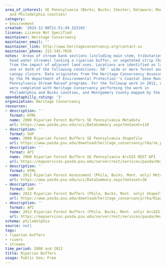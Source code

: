 ```yaml
---
area_of_interest: SE Pennsylvania (Berks; Bucks; Chester; Delaware; Montgomery; Northampton;
  and Philadelphia counties)
category:
- Environment
created: '2014-12-08T21:51:49.323103'
license: License Not Specified
maintainer: Heritage Conservancy
maintainer_email: ''
maintainer_link: http://www.heritageconservancy.org/contact-us
maintainer_phone: 215-345-7020
notes: 'Areas of stream bank sections (including main stem, tributaries and small
  head water streams) lacking a riparian buffer, or vegetated strip that protects
  from the impact of adjacent land uses. Locations are identified as lacking either
  one or both of the following conditions: 50'' wide or more forest and at least 50%
  canopy closure. Data originates from the Heritage Conservancy Assessment, funded
  by the PA department of Environmental Protection''s Coastal Zone Management and
  Pennsylvania Stream ReLeaf programs. For the followup work in 2012, only three counties
  were completed with Heritage Conservancy performing the work in
  Philadelphia and Bucks counties, and Montgomery County mapped by the county.'
opendataphilly_rating: '3'
organization: Heritage Conservancy
resources:
- description: ''
  format: HTML
  name: 2000 Riparian Forest Buffers SE Pennsylvania Metadata
  url: https://www.pasda.psu.edu/uci/DataSummary.aspx?dataset=110
- description: ''
  format: SHP
  name: 2000 Riparian Forest Buffers SE Pennsylvania Shapefile
  url: https://www.pasda.psu.edu/download/heritage_conservancy/rba/se_pa_riparianbuffers2000.zip
- description: ''
  format: API
  name: 2000 Riparian Forest Buffers SE Pennsylvania ArcGIS REST API
  url: https://mapservices.pasda.psu.edu/server/rest/services/pasda/HeritageConservancy/MapServer
- description: ''
  format: HTML
  name: 2012 Riparian Forest Assessment (Phila, Bucks, Mont. only) Metadata
  url: https://www.pasda.psu.edu/uci/DataSummary.aspx?dataset=36
- description: ''
  format: SHP
  name: 2012 Riparian Forest Buffers (Phila, Bucks, Mont. only) Shapefile
  url: https://www.pasda.psu.edu/download/heritage_conservancy/rba/RiparianBufferAssessment_2012.zip
- description: ''
  format: API
  name: 2012 Riparian Forest Buffers (Phila, Bucks, Mont. only) ArcGIS REST API
  url: https://mapservices.pasda.psu.edu/server/rest/services/pasda/HeritageConservancy/MapServer
schema: philadelphia
source: null
tags: 
- riparian buffers
- rivers
- streams
time_period: 2000 and 2012
title: Riparian Buffers
usage: Public Use; Free
---
```

